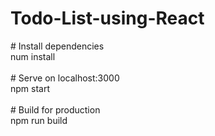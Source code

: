 # Todo-List-using-React

<p>
  # Install dependencies<br>
  num install<br><br>
  # Serve on localhost:3000<br>
  npm start<br><br>
  # Build for production<br>
  npm run build<br>
</p>
